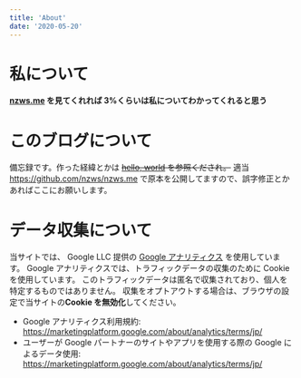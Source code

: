 ```yaml
---
title: 'About'
date: '2020-05-20'
---
```


# 私について

**[nzws.me](https://nzws.me) を見てくれれば 3%くらいは私についてわかってくれると思う**

# このブログについて

備忘録です。作った経緯とかは ~~[hello, world](/blog/hello-world/) を参照くだされ。~~ 適当
https://github.com/nzws/nzws.me で原本を公開してますので、誤字修正とかあればここにお願いします。

# データ収集について

当サイトでは、 Google LLC 提供の [Google アナリティクス](https://analytics.google.com/) を使用しています。
Google アナリティクスでは、トラフィックデータの収集のために Cookie を使用しています。
このトラフィックデータは匿名で収集されており、個人を特定するものではありません。
収集をオプトアウトする場合は、ブラウザの設定で当サイトの**Cookie を無効化**してください。

- Google アナリティクス利用規約: https://marketingplatform.google.com/about/analytics/terms/jp/
- ユーザーが Google パートナーのサイトやアプリを使用する際の Google によるデータ使用: https://marketingplatform.google.com/about/analytics/terms/jp/
